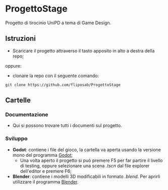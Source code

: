 # ProgettoStage
Progetto di tirocinio UniPD a tema di Game Design.

## Istruzioni
- Scaricare il progetto attraverso il tasto apposito in alto a destra della repo;

oppure:
- clonare la repo con il seguente comando:
```
git clone https://github.com/fliposab/ProgettoStage
```

## Cartelle

### Documentazione
- Qui si possono trovare tutti i documenti sul progetto.

### Sviluppo
- **Godot**: contiene i file del gioco, la cartella va aperta usando la versione mono del programma [Godot](https://godotengine.org/);
  - Una volta aperto il progetto si può premere F5 per far partire il livello di testing, oppure selezionare una scena *.tscn* dal file explorer dell'editor e premere F6;
- **Blender**: contiene i modelli 3D modificabili in formato *.blend*. Per aprirli utilizzare il programma [Blender](https://www.blender.org/).
